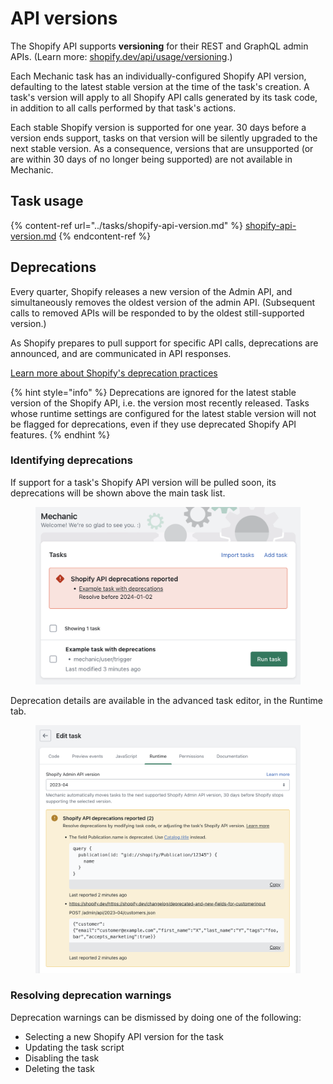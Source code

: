 # API versions

The Shopify API supports **versioning** for their REST and GraphQL admin APIs. (Learn more: [shopify.dev/api/usage/versioning](https://shopify.dev/api/usage/versioning).)

Each Mechanic task has an individually-configured Shopify API version, defaulting to the latest stable version at the time of the task's creation. A task's version will apply to all Shopify API calls generated by its task code, in addition to all calls performed by that task's actions.

Each stable Shopify version is supported for one year. 30 days before a version ends support, tasks on that version will be silently upgraded to the next stable version. As a consequence, versions that are unsupported (or are within 30 days of no longer being supported) are not available in Mechanic.

## Task usage

{% content-ref url="../tasks/shopify-api-version.md" %}
[shopify-api-version.md](../tasks/shopify-api-version.md)
{% endcontent-ref %}

## Deprecations

Every quarter, Shopify releases a new version of the Admin API, and simultaneously removes the oldest version of the admin API. (Subsequent calls to removed APIs will be responded to by the oldest still-supported version.)

As Shopify prepares to pull support for specific API calls, deprecations are announced, and are communicated in API responses.

[Learn more about Shopify's deprecation practices](https://shopify.dev/concepts/about-apis/versioning#deprecation-practices)

{% hint style="info" %}
Deprecations are ignored for the latest stable version of the Shopify API, i.e. the version most recently released. Tasks whose runtime settings are configured for the latest stable version will not be flagged for deprecations, even if they use deprecated Shopify API features.
{% endhint %}

### Identifying deprecations

If support for a task's Shopify API version will be pulled soon, its deprecations will be shown above the main task list.

<figure><img src="../../.gitbook/assets/Screenshot 2023-09-02 at 5.05.59 PM.png" alt=""><figcaption></figcaption></figure>

Deprecation details are available in the advanced task editor, in the Runtime tab.

<figure><img src="../../.gitbook/assets/Screenshot 2023-09-02 at 5.09.01 PM.png" alt=""><figcaption></figcaption></figure>

### Resolving deprecation warnings

Deprecation warnings can be dismissed by doing one of the following:

* Selecting a new Shopify API version for the task
* Updating the task script
* Disabling the task
* Deleting the task
